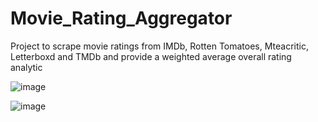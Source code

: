 # Movie_Rating_Aggregator
Project to scrape movie ratings from IMDb, Rotten Tomatoes, Mteacritic, Letterboxd and TMDb and provide a weighted average overall rating analytic

![image](https://user-images.githubusercontent.com/72694473/110492023-b6f24c80-80e9-11eb-90ee-a2fd1a3cc36e.png)


![image](https://user-images.githubusercontent.com/72694473/110492279-f15be980-80e9-11eb-9f81-45d82ab53317.png)
